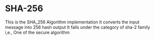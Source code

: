 # SHA-256

This is the SHA_256 Algorithm implementation
It converts the input message into 256 hash output
It falls under the category of sha-2  family i,e., One of the secure algorithm
